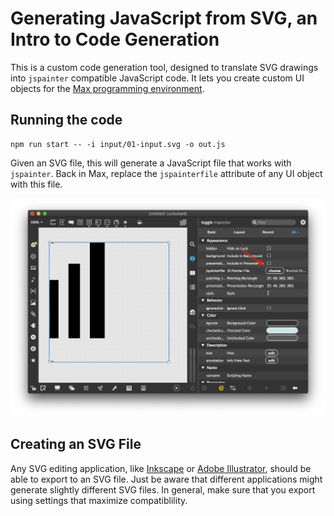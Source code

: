 # Generating JavaScript from SVG, an Intro to Code Generation

This is a custom code generation tool, designed to translate SVG drawings into `jspainter` compatible JavaScript code. It lets you create custom UI objects for the [Max programming environment](https://cycling74.com/products/max).

## Running the code

```
npm run start -- -i input/01-input.svg -o out.js
```

Given an SVG file, this will generate a JavaScript file that works with `jspainter`. Back in Max, replace the `jspainterfile` attribute of any UI object with this file.

![Where to find the jspainter file property](./img/jspainterfile.png)

## Creating an SVG File

Any SVG editing application, like [Inkscape](https://inkscape.org/) or [Adobe Illustrator](https://www.adobe.com/products/illustrator.html), should be able to export to an SVG file. Just be aware that different applications might generate slightly different SVG files. In general, make sure that you export using settings that maximize compatiblility.
